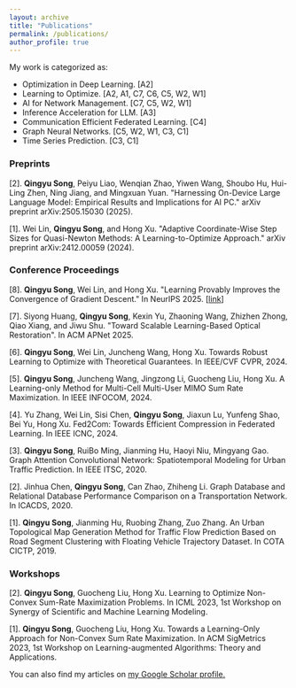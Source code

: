 ```yaml
---
layout: archive
title: "Publications"
permalink: /publications/
author_profile: true
---
```


My work is categorized as:
* Optimization in Deep Learning. [A2]
* Learning to Optimize. [A2, A1, C7, C6, C5, W2, W1]
* AI for Network Management. [C7, C5, W2, W1]
* Inference Acceleration for LLM. [A3]
* Communication Efficient Federated Learning. [C4]
* Graph Neural Networks. [C5, W2, W1, C3, C1]
* Time Series Prediction. [C3, C1]
    
### Preprints
[2]. **Qingyu Song**, Peiyu Liao, Wenqian Zhao, Yiwen Wang, Shoubo Hu, Hui-Ling Zhen, Ning Jiang, and Mingxuan Yuan. "Harnessing On-Device Large Language Model: Empirical Results and Implications for AI PC." arXiv preprint arXiv:2505.15030 (2025).

[1]. Wei Lin, **Qingyu Song**, and Hong Xu. "Adaptive Coordinate-Wise Step Sizes for Quasi-Newton Methods: A Learning-to-Optimize Approach." arXiv preprint arXiv:2412.00059 (2024).


### Conference Proceedings
[8]. **Qingyu Song**, Wei Lin, and Hong Xu. "Learning Provably Improves the Convergence of Gradient Descent." In NeurIPS 2025. [[link](/files/MathL2OProof_QYS.pdf)]

[7]. Siyong Huang, **Qingyu Song**, Kexin Yu, Zhaoning Wang, Zhizhen Zhong, Qiao Xiang, and Jiwu Shu. "Toward Scalable Learning-Based Optical Restoration". In ACM APNet 2025.

[6]. **Qingyu Song**, Wei Lin, Juncheng Wang, Hong Xu. Towards Robust Learning to Optimize with Theoretical Guarantees. In IEEE/CVF CVPR, 2024.

[5]. **Qingyu Song**, Juncheng Wang, Jingzong Li, Guocheng Liu, Hong Xu. A Learning-only Method for Multi-Cell Multi-User MIMO Sum Rate Maximization. In IEEE INFOCOM, 2024.

[4]. Yu Zhang, Wei Lin, Sisi Chen, **Qingyu Song**, Jiaxun Lu, Yunfeng Shao, Bei Yu, Hong Xu. Fed2Com: Towards Efficient Compression in Federated Learning. In IEEE ICNC, 2024.

[3]. **Qingyu Song**, RuiBo Ming, Jianming Hu, Haoyi Niu, Mingyang Gao. Graph Attention Convolutional Network: Spatiotemporal Modeling for Urban Traffic Prediction. In IEEE ITSC, 2020.

[2]. Jinhua Chen, **Qingyu Song**, Can Zhao, Zhiheng Li. Graph Database and Relational Database Performance Comparison on a Transportation Network. In ICACDS, 2020.

[1]. **Qingyu Song**, Jianming Hu, Ruobing Zhang, Zuo Zhang. An Urban Topological Map Generation Method for Traffic Flow Prediction Based on Road Segment Clustering with Floating Vehicle Trajectory Dataset. In COTA CICTP, 2019.


### Workshops
[2]. **Qingyu Song**, Guocheng Liu, Hong Xu. Learning to Optimize Non-Convex Sum-Rate Maximization Problems. In ICML 2023, 1st Workshop on Synergy of Scientific and Machine Learning Modeling.

[1]. **Qingyu Song**, Guocheng Liu, Hong Xu. Towards a Learning-Only Approach for Non-Convex Sum Rate Maximization. In ACM SigMetrics 2023, 1st Workshop on Learning-augmented Algorithms: Theory and Applications.


You can also find my articles on <u><a href="https://scholar.google.com/citations?hl=en&user=C33tGsQAAAAJ&view_op=list_works&sortby=pubdate"> my Google Scholar profile</a>.</u>

<!-- {% include base_path %}

{% for post in site.publications reversed %}
  {% include archive-single.html %}
{% endfor %} -->
